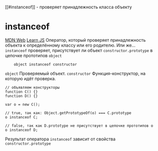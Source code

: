 [[#instanceof]] - проверяет принадлежность класса объекту

# instanceof
[MDN Web](https://developer.mozilla.org/ru/docs/Web/JavaScript/Reference/Operators/instanceof)
[Learn JS](https://learn.javascript.ru/instanceof)
Оператор, который проверяет принадлежность объекта к определённому классу или его родителю.
Или же...
`instanceof` проверяет, присутствует ли объект `constructor.prototype` в цепочке прототипов `object`
```
    object instanceof constructor
```
`object`
Проверяемый объект.
`constructor`
Функция-конструктор, на которую идёт проверка.

```
// объявляем конструкторы
function C() {}
function D() {}

var o = new C();

// true, так как: Object.getPrototypeOf(o) === C.prototype
o instanceof C;

// false, так как D.prototype не присутствует в цепочке прототипов o
o instanceof D;
```
Результат оператора `instanceof` зависит от свойства `constructor.prototype`